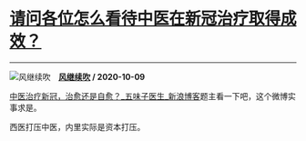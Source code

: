 # [请问各位怎么看待中医在新冠治疗取得成效？](https://www.zhihu.com/answer/1514306466)

-------------------------------------------------------------------

![风继续吹](https://pic4.zhimg.com/da8e974dc.jpg?source=1940ef5c "风继续吹")&emsp;**[风继续吹](https://www.zhihu.com/people/feng-ji-xu-chui-81-42) / 2020-10-09**



[中医治疗新冠，治愈还是自愈？_五味子医生_新浪博客](https://link.zhihu.com/?target=http%3A//blog.sina.cn/dpool/blog/s/blog_586aeca70102ygzn.html)题主看一下吧，这个微博实事求是。

西医打压中医，内里实际是资本打压。

